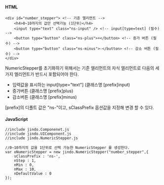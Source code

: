 #### HTML

	<div id="number_stepper"> <!-- 기준 엘리먼트 -->
	    <h4>0~10까지의 값만 선택가능 (1단위)</h4>
	    <input type="text" class="ns-input" /> <!-- input[type=text] (필수) -->
	    <button type="button" class="ns-plus">+</button> <!-- 증가 버튼 (필수) -->
	    <button type="button" class="ns-minus">-</button> <!-- 감소 버튼 (필수) -->
	</div>
	
NumericStepper를 초기화하기 위해서는 기준 엘리먼트의 자식 엘리먼트로 다음의 세가지 엘리먼트가 반드시 포함되어야 한다.

* 입력값을 표시하는 input[type="text"] (클래스명 [prefix]input)
* 증가버튼 (클래스명 [prefix]plus)
* 감소버튼 (클래스명 [prefix]minus)

[prefix]의 디폴트 값은 "ns-"이고, sClassPrefix 옵션값을 지정해 변경 할 수 있다.

#### JavaScript

	//include jindo.Componenet.js
	//include jindo.UIComponent.js
	//include jindo.NumericStepper.js
	 
	//0~10까지의 값을 1단위로 선택 가능한 NumericStepper 를 생성한다.
	var oNumericStepper = new jindo.NumericStepper("number_stepper",{
	    sClassPrefix : 'ns-',
	    nStep : 1,
	    nMin : 0,
	    nMax : 10,
	    nDefaultValue : 0
	});
